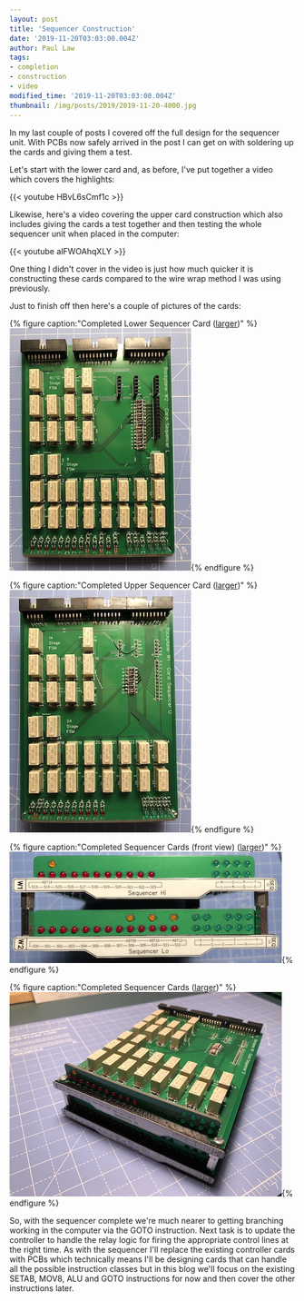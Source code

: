 ```yaml
---
layout: post
title: 'Sequencer Construction'
date: '2019-11-20T03:03:00.004Z'
author: Paul Law
tags:
- completion
- construction
- video
modified_time: '2019-11-20T03:03:00.004Z'
thumbnail: /img/posts/2019/2019-11-20-4000.jpg
---
```


In my last couple of posts I covered off the full design for the sequencer unit. With PCBs now safely arrived in the post I
can get on with soldering up the cards and giving them a test.

Let's start with the lower card and, as before, I've put together a video which covers the highlights:

{{< youtube HBvL6sCmf1c >}}

Likewise, here's a video covering the upper card construction which also includes giving the cards a test together and then testing the whole sequencer unit when placed in the computer:

{{< youtube aIFWOAhqXLY >}}

One thing I didn't cover in the video is just how much quicker it is constructing these cards compared to the wire wrap method
I was using previously.

Just to finish off then here's a couple of pictures of the cards:

{% figure caption:"Completed Lower Sequencer Card ([larger](/assets/img/pages/sql-1002.jpg))" %}![Completed Lower Sequencer Card](/assets/img/posts/2019/2019-11-20-0000.jpg){% endfigure %}

{% figure caption:"Completed Upper Sequencer Card ([larger](/assets/img/pages/sqh-1002.jpg))" %}![Completed Upper Sequencer Card](/assets/img/posts/2019/2019-11-20-0001.jpg){% endfigure %}

{% figure caption:"Completed Sequencer Cards (front view) ([larger](/assets/img/posts/2019/2019-11-20-1002.jpg))" %}![Completed Sequencer Cards (front view)](/assets/img/posts/2019/2019-11-20-0002.jpg){% endfigure %}

{% figure caption:"Completed Sequencer Cards ([larger](/assets/img/posts/2019/2019-11-20-1003.jpg))" %}![Completed Sequencer Cards](/assets/img/posts/2019/2019-11-20-0003.jpg){% endfigure %}

So, with the sequencer complete we're much nearer to getting branching working in the computer via the GOTO instruction. Next task is to update the controller to handle the relay logic for firing the appropriate control lines at the right time. As with the sequencer I'll replace the existing controller cards with PCBs which technically means I'll be designing cards that can handle all the possible instruction classes but in this blog we'll focus on the existing SETAB, MOV8, ALU and GOTO instructions for now and then cover the other instructions later.

